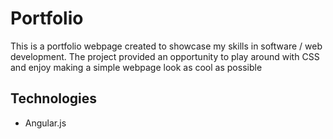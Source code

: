 # Portfolio

This is a portfolio webpage created to showcase my skills in software / web development. The project provided an opportunity to play around with CSS and enjoy making a simple webpage look as cool as possible

## Technologies

- Angular.js
